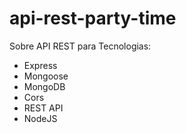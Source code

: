 # api-rest-party-time

Sobre
 API REST para
Tecnologias:
* Express
* Mongoose
* MongoDB
* Cors
* REST API
* NodeJS

